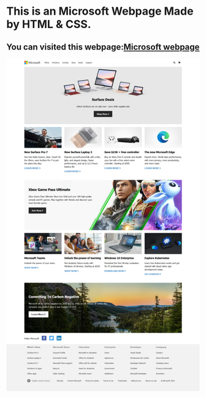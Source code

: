 ﻿# This is an Microsoft Webpage Made by HTML & CSS.

## You can visited this webpage:[Microsoft webpage](file:///F:/New%20folder%20(2)/New%20folder%20(2)/webpage3/index.html)


![Screenshot_2020-05-04 Microsoft Homepage](Screenshot_2020-05-04%20Microsoft%20Homepage.jpg)